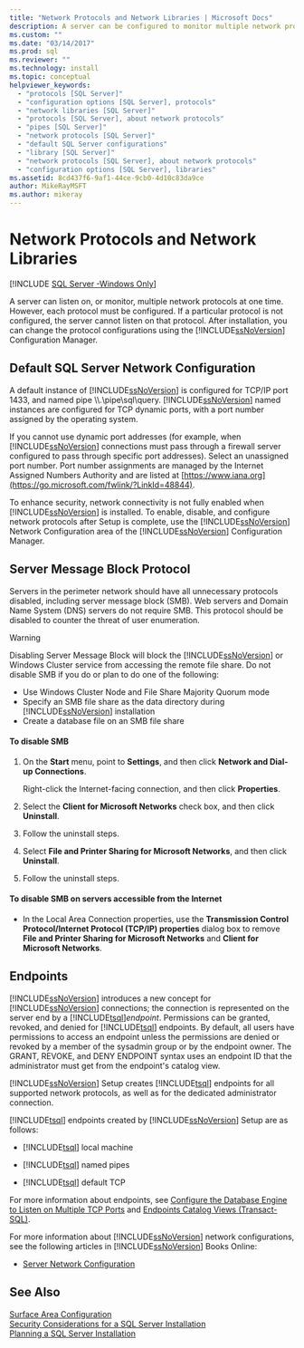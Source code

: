 ```yaml
---
title: "Network Protocols and Network Libraries | Microsoft Docs"
description: A server can be configured to monitor multiple network protocols. You can change the configuration using the SQL Server Configuration Manager.
ms.custom: ""
ms.date: "03/14/2017"
ms.prod: sql
ms.reviewer: ""
ms.technology: install
ms.topic: conceptual
helpviewer_keywords: 
  - "protocols [SQL Server]"
  - "configuration options [SQL Server], protocols"
  - "network libraries [SQL Server]"
  - "protocols [SQL Server], about network protocols"
  - "pipes [SQL Server]"
  - "network protocols [SQL Server]"
  - "default SQL Server configurations"
  - "library [SQL Server]"
  - "network protocols [SQL Server], about network protocols"
  - "configuration options [SQL Server], libraries"
ms.assetid: 8cd437f6-9af1-44ce-9cb0-4d10c83da9ce
author: MikeRayMSFT
ms.author: mikeray
---
```

# Network Protocols and Network Libraries
[!INCLUDE [SQL Server -Windows Only](../../includes/applies-to-version/sql-windows-only.md)]

  A server can listen on, or monitor, multiple network protocols at one time. However, each protocol must be configured. If a particular protocol is not configured, the server cannot listen on that protocol. After installation, you can change the protocol configurations using the [!INCLUDE[ssNoVersion](../../includes/ssnoversion-md.md)] Configuration Manager.  
  
## Default SQL Server Network Configuration  
 A default instance of [!INCLUDE[ssNoVersion](../../includes/ssnoversion-md.md)] is configured for TCP/IP port 1433, and named pipe \\\\.\pipe\sql\query. [!INCLUDE[ssNoVersion](../../includes/ssnoversion-md.md)] named instances are configured for TCP dynamic ports, with a port number assigned by the operating system.  
  
 If you cannot use dynamic port addresses (for example, when [!INCLUDE[ssNoVersion](../../includes/ssnoversion-md.md)] connections must pass through a firewall server configured to pass through specific port addresses). Select an unassigned port number. Port number assignments are managed by the Internet Assigned Numbers Authority and are listed at [https://www.iana.org](https://go.microsoft.com/fwlink/?LinkId=48844).  
  
 To enhance security, network connectivity is not fully enabled when [!INCLUDE[ssNoVersion](../../includes/ssnoversion-md.md)] is installed. To enable, disable, and configure network protocols after Setup is complete, use the [!INCLUDE[ssNoVersion](../../includes/ssnoversion-md.md)] Network Configuration area of the [!INCLUDE[ssNoVersion](../../includes/ssnoversion-md.md)] Configuration Manager.  
  
## Server Message Block Protocol  
 Servers in the perimeter network should have all unnecessary protocols disabled, including server message block (SMB). Web servers and Domain Name System (DNS) servers do not require SMB. This protocol should be disabled to counter the threat of user enumeration.  
  
> [!WARNING]
>  Disabling Server Message Block will block the [!INCLUDE[ssNoVersion](../../includes/ssnoversion-md.md)] or Windows Cluster service from accessing the remote file share. Do not disable SMB if you do or plan to do one of the following:  
> 
>  -   Use Windows Cluster Node and File Share Majority Quorum mode  
> -   Specify an SMB file share as the data directory during [!INCLUDE[ssNoVersion](../../includes/ssnoversion-md.md)] installation  
> -   Create a database file on an SMB file share  
  
#### To disable SMB  
  
1.  On the **Start** menu, point to **Settings**, and then click **Network and Dial-up Connections**.  
  
     Right-click the Internet-facing connection, and then click **Properties**.  
  
2.  Select the **Client for Microsoft Networks** check box, and then click **Uninstall**.  
  
3.  Follow the uninstall steps.  
  
4.  Select **File and Printer Sharing for Microsoft Networks**, and then click **Uninstall**.  
  
5.  Follow the uninstall steps.  
  
#### To disable SMB on servers accessible from the Internet  
  
-   In the Local Area Connection properties, use the **Transmission Control Protocol/Internet Protocol (TCP/IP) properties** dialog box to remove **File and Printer Sharing for Microsoft Networks** and **Client for Microsoft Networks**.  
  
## Endpoints  
 [!INCLUDE[ssNoVersion](../../includes/ssnoversion-md.md)] introduces a new concept for [!INCLUDE[ssNoVersion](../../includes/ssnoversion-md.md)] connections; the connection is represented on the server end by a [!INCLUDE[tsql](../../includes/tsql-md.md)]*endpoint*. Permissions can be granted, revoked, and denied for [!INCLUDE[tsql](../../includes/tsql-md.md)] endpoints. By default, all users have permissions to access an endpoint unless the permissions are denied or revoked by a member of the sysadmin group or by the endpoint owner. The GRANT, REVOKE, and DENY ENDPOINT syntax uses an endpoint ID that the administrator must get from the endpoint's catalog view.  
  
 [!INCLUDE[ssNoVersion](../../includes/ssnoversion-md.md)] Setup creates [!INCLUDE[tsql](../../includes/tsql-md.md)] endpoints for all supported network protocols, as well as for the dedicated administrator connection.  
  
 [!INCLUDE[tsql](../../includes/tsql-md.md)] endpoints created by [!INCLUDE[ssNoVersion](../../includes/ssnoversion-md.md)] Setup are as follows:  
  
-   [!INCLUDE[tsql](../../includes/tsql-md.md)] local machine  
  
-   [!INCLUDE[tsql](../../includes/tsql-md.md)] named pipes  
  
-   [!INCLUDE[tsql](../../includes/tsql-md.md)] default TCP  
  
 For more information about endpoints, see [Configure the Database Engine to Listen on Multiple TCP Ports](../../database-engine/configure-windows/configure-the-database-engine-to-listen-on-multiple-tcp-ports.md) and [Endpoints Catalog Views &#40;Transact-SQL&#41;](../../relational-databases/system-catalog-views/endpoints-catalog-views-transact-sql.md).  
  
 For more information about [!INCLUDE[ssNoVersion](../../includes/ssnoversion-md.md)] network configurations, see the following articles in [!INCLUDE[ssNoVersion](../../includes/ssnoversion-md.md)] Books Online:  
  
-   [Server Network Configuration](../../database-engine/configure-windows/server-network-configuration.md)  
  
## See Also  
 [Surface Area Configuration](../../relational-databases/security/surface-area-configuration.md)   
 [Security Considerations for a SQL Server Installation](../../sql-server/install/security-considerations-for-a-sql-server-installation.md)   
 [Planning a SQL Server Installation](../../sql-server/install/planning-a-sql-server-installation.md)  
  
  

